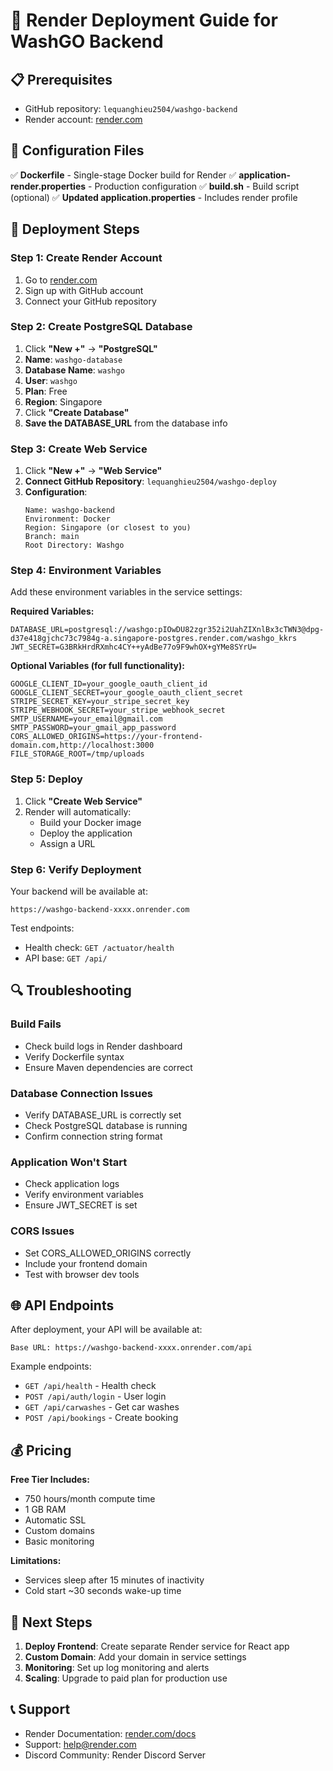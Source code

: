 # 🚀 Render Deployment Guide for WashGO Backend

## 📋 Prerequisites

- GitHub repository: `lequanghieu2504/washgo-backend`
- Render account: [render.com](https://render.com)

## 🔧 Configuration Files

✅ **Dockerfile** - Single-stage Docker build for Render
✅ **application-render.properties** - Production configuration
✅ **build.sh** - Build script (optional)
✅ **Updated application.properties** - Includes render profile

## 🚀 Deployment Steps

### Step 1: Create Render Account
1. Go to [render.com](https://render.com)
2. Sign up with GitHub account
3. Connect your GitHub repository

### Step 2: Create PostgreSQL Database
1. Click **"New +"** → **"PostgreSQL"**
2. **Name**: `washgo-database`
3. **Database Name**: `washgo`
4. **User**: `washgo`
5. **Plan**: Free
6. **Region**: Singapore
7. Click **"Create Database"**
8. **Save the DATABASE_URL** from the database info

### Step 3: Create Web Service
1. Click **"New +"** → **"Web Service"**
2. **Connect GitHub Repository**: `lequanghieu2504/washgo-deploy`
3. **Configuration**:
   ```
   Name: washgo-backend
   Environment: Docker
   Region: Singapore (or closest to you)
   Branch: main
   Root Directory: Washgo
   ```

### Step 4: Environment Variables
Add these environment variables in the service settings:

**Required Variables:**
```env
DATABASE_URL=postgresql://washgo:pIOwDU82zgr352i2UahZIXnlBx3cTWN3@dpg-d37e418gjchc73c7984g-a.singapore-postgres.render.com/washgo_kkrs
JWT_SECRET=G3BRkHrdRXmhc4CY++yAdBe77o9F9whOX+gYMe8SYrU=
```

**Optional Variables (for full functionality):**
```env
GOOGLE_CLIENT_ID=your_google_oauth_client_id
GOOGLE_CLIENT_SECRET=your_google_oauth_client_secret
STRIPE_SECRET_KEY=your_stripe_secret_key
STRIPE_WEBHOOK_SECRET=your_stripe_webhook_secret
SMTP_USERNAME=your_email@gmail.com
SMTP_PASSWORD=your_gmail_app_password
CORS_ALLOWED_ORIGINS=https://your-frontend-domain.com,http://localhost:3000
FILE_STORAGE_ROOT=/tmp/uploads
```

### Step 5: Deploy
1. Click **"Create Web Service"**
2. Render will automatically:
   - Build your Docker image
   - Deploy the application
   - Assign a URL

### Step 6: Verify Deployment
Your backend will be available at:
```
https://washgo-backend-xxxx.onrender.com
```

Test endpoints:
- Health check: `GET /actuator/health`
- API base: `GET /api/`

## 🔍 Troubleshooting

### Build Fails
- Check build logs in Render dashboard
- Verify Dockerfile syntax
- Ensure Maven dependencies are correct

### Database Connection Issues
- Verify DATABASE_URL is correctly set
- Check PostgreSQL database is running
- Confirm connection string format

### Application Won't Start
- Check application logs
- Verify environment variables
- Ensure JWT_SECRET is set

### CORS Issues
- Set CORS_ALLOWED_ORIGINS correctly
- Include your frontend domain
- Test with browser dev tools

## 🌐 API Endpoints

After deployment, your API will be available at:
```
Base URL: https://washgo-backend-xxxx.onrender.com/api
```

Example endpoints:
- `GET /api/health` - Health check
- `POST /api/auth/login` - User login
- `GET /api/carwashes` - Get car washes
- `POST /api/bookings` - Create booking

## 💰 Pricing

**Free Tier Includes:**
- 750 hours/month compute time
- 1 GB RAM
- Automatic SSL
- Custom domains
- Basic monitoring

**Limitations:**
- Services sleep after 15 minutes of inactivity
- Cold start ~30 seconds wake-up time

## 🎯 Next Steps

1. **Deploy Frontend**: Create separate Render service for React app
2. **Custom Domain**: Add your domain in service settings
3. **Monitoring**: Set up log monitoring and alerts
4. **Scaling**: Upgrade to paid plan for production use

## 📞 Support

- Render Documentation: [render.com/docs](https://render.com/docs)
- Support: help@render.com
- Discord Community: Render Discord Server